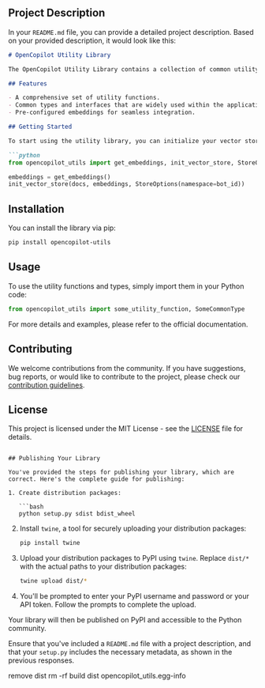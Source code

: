 ## Project Description

In your `README.md` file, you can provide a detailed project description. Based on your provided description, it would look like this:

```markdown
# OpenCopilot Utility Library

The OpenCopilot Utility Library contains a collection of common utility functions, types, and interfaces used across the entire OpenCopilot application. It also provides essential embeddings for your project.

## Features

- A comprehensive set of utility functions.
- Common types and interfaces that are widely used within the application.
- Pre-configured embeddings for seamless integration.

## Getting Started

To start using the utility library, you can initialize your vector store with the provided embeddings using the following code:

```python
from opencopilot_utils import get_embeddings, init_vector_store, StoreOptions

embeddings = get_embeddings()
init_vector_store(docs, embeddings, StoreOptions(namespace=bot_id))
```

## Installation

You can install the library via pip:

```bash
pip install opencopilot-utils
```

## Usage

To use the utility functions and types, simply import them in your Python code:

```python
from opencopilot_utils import some_utility_function, SomeCommonType
```

For more details and examples, please refer to the official documentation.

## Contributing

We welcome contributions from the community. If you have suggestions, bug reports, or would like to contribute to the project, please check our [contribution guidelines](CONTRIBUTING.md).

## License

This project is licensed under the MIT License - see the [LICENSE](LICENSE) file for details.

```

## Publishing Your Library

You've provided the steps for publishing your library, which are correct. Here's the complete guide for publishing:

1. Create distribution packages:

   ```bash
   python setup.py sdist bdist_wheel
   ```

2. Install `twine`, a tool for securely uploading your distribution packages:

   ```bash
   pip install twine
   ```

3. Upload your distribution packages to PyPI using `twine`. Replace `dist/*` with the actual paths to your distribution packages:

   ```bash
   twine upload dist/*
   ```

4. You'll be prompted to enter your PyPI username and password or your API token. Follow the prompts to complete the upload.

Your library will then be published on PyPI and accessible to the Python community.

Ensure that you've included a `README.md` file with a project description, and that your `setup.py` includes the necessary metadata, as shown in the previous responses.


remove dist
rm -rf build dist opencopilot_utils.egg-info